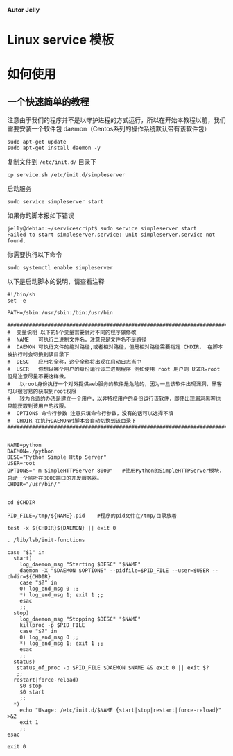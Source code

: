 ####  Autor Jelly
# Linux service 模板 
# 如何使用

## 一个快速简单的教程

注意由于我们的程序并不是以守护进程的方式运行，所以在开始本教程以前，我们需要安装一个软件包 daemon（Centos系列的操作系统默认带有该软件包）

	sudo apt-get update
    sudo apt-get install daemon -y

复制文件到 `/etc/init.d/` 目录下

	cp service.sh /etc/init.d/simpleserver


启动服务

	sudo service simpleserver start

如果你的脚本报如下错误

	jelly@debian:~/servicescript$ sudo service simpleserver start
	Failed to start simpleserver.service: Unit simpleserver.service not found.
			
你需要执行以下命令

    sudo systemctl enable simpleserver


以下是启动脚本的说明，请查看注释



	#!/bin/sh
	set -e

	PATH=/sbin:/usr/sbin:/bin:/usr/bin

	###########################################################################################################################
	#  变量说明 以下的5个变量需要针对不同的程序做修改
	#  NAME   可执行二进制文件名，注意只是文件名不是路径
	#  DAEMON 可执行文件的绝对路径,或者相对路径，但是相对路径需要指定 CHDIR， 在脚本被执行时会切换到该目录下
	#  DESC   应用名全称，这个全称将出现在启动日志当中
	#  USER   你想以哪个用户的身份运行该二进制程序 例如使用 root 用户则 USER=root 但是注意尽量不要这样做。
	#  	以root身份执行一个对外提供web服务的软件是危险的，因为一旦该软件出现漏洞，黑客可以很容易的获取到root权限
	#  	较为合适的办法是建立一个用户，以非特权用户的身份运行该软件，即使出现漏洞黑客也只能获取到该用户的权限。
	#  OPTIONS 命令行参数 注意只填命令行参数，没有的话可以选择不填
	#  CHDIR 在执行DAEMON时脚本会自动切换到该目录下
	###########################################################################################################################


	NAME=python
	DAEMON=./python
	DESC="Python Simple Http Server"
	USER=root      
	OPTIONS="-m SimpleHTTPServer 8000"   #使用Python的SimpleHTTPServer模块，启动一个监听在8000端口的开发服务器。
	CHDIR="/usr/bin/"


	cd $CHDIR
	 
	PID_FILE=/tmp/${NAME}.pid    #程序的pid文件在/tmp/目录放着

	test -x ${CHDIR}${DAEMON} || exit 0

	. /lib/lsb/init-functions

	case "$1" in
	  start)
	    log_daemon_msg "Starting $DESC" "$NAME"
		daemon -X "$DAEMON $OPTIONS" --pidfile=$PID_FILE --user=$USER --chdir=${CHDIR}
	    case "$?" in
		0) log_end_msg 0 ;;
		*) log_end_msg 1; exit 1 ;;
	    esac
		;;
	  stop)
	    log_daemon_msg "Stopping $DESC" "$NAME"
		killproc -p $PID_FILE
	    case "$?" in
		0) log_end_msg 0 ;;
		*) log_end_msg 1; exit 1 ;;
	    esac
		;;
	  status)
	   status_of_proc -p $PID_FILE $DAEMON $NAME && exit 0 || exit $?
	   ;;
	  restart|force-reload)
		$0 stop
		$0 start
		;;
	  *)
	    echo "Usage: /etc/init.d/$NAME {start|stop|restart|force-reload}" >&2
		exit 1
		;;
	esac

	exit 0

